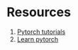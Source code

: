 # Resources
1. [Pytorch tutorials](https://pytorch.org/tutorials/)
2. [Learn pytorch](https://learnopencv.com/learn-pytorch/)
